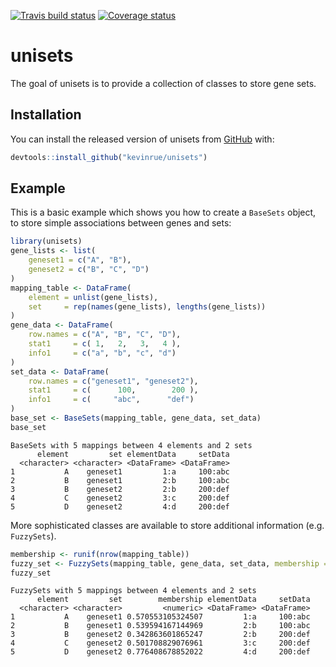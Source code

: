 [![Travis build status](https://travis-ci.org/kevinrue/unisets.svg?branch=master)](https://travis-ci.org/kevinrue/unisets)
[![Coverage status](https://codecov.io/gh/kevinrue/unisets/branch/master/graph/badge.svg)](https://codecov.io/github/kevinrue/unisets?branch=master)

# unisets

The goal of unisets is to provide a collection of classes to store gene sets.

## Installation

You can install the released version of unisets from [GitHub](https://github.com/kevinrue/unisets) with:

``` r
devtools::install_github("kevinrue/unisets")
```

## Example

This is a basic example which shows you how to create a `BaseSets` object, to store simple associations between genes and sets:

``` r
library(unisets)
gene_lists <- list(
    geneset1 = c("A", "B"),
    geneset2 = c("B", "C", "D")
)
mapping_table <- DataFrame(
    element = unlist(gene_lists),
    set     = rep(names(gene_lists), lengths(gene_lists))
)
gene_data <- DataFrame(
    row.names = c("A", "B", "C", "D"),
    stat1     = c( 1,   2,   3,   4 ),
    info1     = c("a", "b", "c", "d")
)
set_data <- DataFrame(
    row.names = c("geneset1", "geneset2"),
    stat1     = c(      100,        200 ),
    info1     = c(     "abc",      "def")
)
base_set <- BaseSets(mapping_table, gene_data, set_data)
base_set
```

```
BaseSets with 5 mappings between 4 elements and 2 sets
      element         set elementData     setData
  <character> <character> <DataFrame> <DataFrame>
1           A    geneset1         1:a     100:abc
2           B    geneset1         2:b     100:abc
3           B    geneset2         2:b     200:def
4           C    geneset2         3:c     200:def
5           D    geneset2         4:d     200:def
```

More sophisticated classes are available to store additional information (e.g. `FuzzySets`).

``` r
membership <- runif(nrow(mapping_table))
fuzzy_set <- FuzzySets(mapping_table, gene_data, set_data, membership = membership)
fuzzy_set
```

```
FuzzySets with 5 mappings between 4 elements and 2 sets
      element         set        membership elementData     setData
  <character> <character>         <numeric> <DataFrame> <DataFrame>
1           A    geneset1 0.570553105324507         1:a     100:abc
2           B    geneset1 0.539594167144969         2:b     100:abc
3           B    geneset2 0.342863601865247         2:b     200:def
4           C    geneset2 0.501708829076961         3:c     200:def
5           D    geneset2 0.776408678852022         4:d     200:def
```
